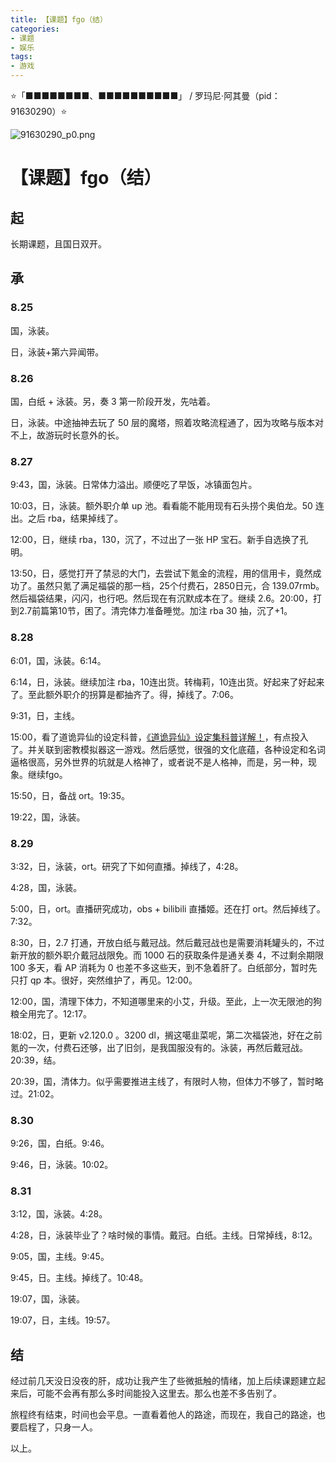 ```yaml
---
title: 【课题】fgo（结）
categories:
- 课题
- 娱乐
tags:
- 游戏
---
```


⭐「■■■■■■■■、■■■■■■■■■■」 / 罗玛尼·阿其曼（pid：91630290）⭐

![91630290_p0.png](https://byyw-oss1.oss-cn-hangzhou.aliyuncs.com/img/2025/08/25-fc6ef396b960fff85ef155a3c3b2f27b-91630290_p0.png.webp)



# 【课题】fgo（结）

## 起

长期课题，且国日双开。

## 承

### 8.25

国，泳装。

日，泳装+第六异闻带。

### 8.26

国，白纸 + 泳装。另，奏 3 第一阶段开发，先咕着。

日，泳装。中途抽神去玩了 50 层的魔塔，照着攻略流程通了，因为攻略与版本对不上，故游玩时长意外的长。

### 8.27

9:43，国，泳装。日常体力溢出。顺便吃了早饭，冰镇面包片。

10:03，日，泳装。额外职介单 up 池。看看能不能用现有石头捞个奥伯龙。50 连出。之后 rba，结果掉线了。

12:00，日，继续 rba，130，沉了，不过出了一张 HP 宝石。新手自选换了孔明。

13:50，日，感觉打开了禁忌的大门，去尝试下氪金的流程，用的信用卡，竟然成功了。虽然只氪了满足福袋的那一档，25个付费石，2850日元，合 139.07rmb。然后福袋结果，闪闪，也行吧。然后现在有沉默成本在了。继续 2.6。20:00，打到2.7前篇第10节，困了。清完体力准备睡觉。加注 rba 30 抽，沉了+1。

### 8.28

6:01，国，泳装。6:14。

6:14，日，泳装。继续加注 rba，10连出货。转梅莉，10连出货。好起来了好起来了。至此额外职介的拐算是都抽齐了。得，掉线了。7:06。

9:31，日，主线。

15:00，看了道诡异仙的设定科普，[《道诡异仙》设定集科普详解！](https://www.bilibili.com/video/BV1fy4y1A7vA/?spm_id_from=333.337.search-card.all.click&vd_source=8182477e8efc82ad65b2ff540983f79f)，有点投入了。并关联到密教模拟器这一游戏。然后感觉，很强的文化底蕴，各种设定和名词逼格很高，另外世界的坑就是人格神了，或者说不是人格神，而是，另一种，现象。继续fgo。

15:50，日，备战 ort。19:35。

19:22，国，泳装。

### 8.29

3:32，日，泳装，ort。研究了下如何直播。掉线了，4:28。

4:28，国，泳装。

5:00，日，ort。直播研究成功，obs + bilibili 直播姬。还在打 ort。然后掉线了。7:32。

8:30，日，2.7 打通，开放白纸与戴冠战。然后戴冠战也是需要消耗罐头的，不过新开放的额外职介戴冠战限免。而 1000 石的获取条件是通关奏 4，不过剩余期限 100 多天，看 AP 消耗为 0 也差不多这些天，到不急着肝了。白纸部分，暂时先只打 qp 本。很好，突然维护了，再见。12:00。

12:00，国，清理下体力，不知道哪里来的小艾，升级。至此，上一次无限池的狗粮全用完了。12:17。

18:02，日，更新 v2.120.0 。3200 dl，搁这噶韭菜呢，第二次福袋池，好在之前氪的一次，付费石还够，出了旧剑，是我国服没有的。泳装，再然后戴冠战。20:39，结。

20:39，国，清体力。似乎需要推进主线了，有限时人物，但体力不够了，暂时略过。21:02。

### 8.30

9:26，国，白纸。9:46。

9:46，日，泳装。10:02。

### 8.31

3:12，国，泳装。4:28。

4:28，日，泳装毕业了？啥时候的事情。戴冠。白纸。主线。日常掉线，8:12。

9:05，国，主线。9:45。

9:45，日。主线。掉线了。10:48。

19:07，国，泳装。

19:07，日，主线。19:57。

## 结

经过前几天没日没夜的肝，成功让我产生了些微抵触的情绪，加上后续课题建立起来后，可能不会再有那么多时间能投入这里去。那么也差不多告别了。

旅程终有结束，时间也会平息。一直看着他人的路途，而现在，我自己的路途，也要启程了，只身一人。

以上。
